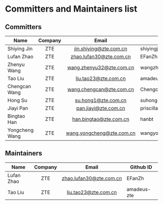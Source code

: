 # Committers and Maintainers list

## Committers

| Name           | Company |           Email           | Github ID           |
| -------------- | :-----: | :-----------------------: | ------------------- |
| Shiying Jin    |   ZTE   |  jin.shiying@zte.com.cn   | shiyingjin          |
| Lufan Zhao     |   ZTE   |  zhao.lufan30@zte.com.cn  | EFanZh              |
| Zhenyu Wang    |   ZTE   | wang.zhenyu32@zte.com.cn  | wangzhenyu32        |
| Tao Liu        |   ZTE   |   liu.tao23@zte.com.cn    | amadeus-zte         |
| Chengcan Wang  |   ZTE   | wang.chengcan@zte.com.cn  | ChengcanWang-com    |
| Hong Su        |   ZTE   |    su.hong1@zte.com.cn    | suhong1             |
| Jiayi Pan      |   ZTE   |   pan.jiayi@zte.com.cn    | priscilla-pan       |
| Bingtao Han    |   ZTE   |  han.bingtao@zte.com.cn   | hanbt               |
| Yongcheng Wang |   ZTE   | wang.yongcheng@zte.com.cn | wangyongcheng126914 |

## Maintainers

| Name       | Company |          Email          | Github ID   |
| ---------- | :-----: | :---------------------: | ----------- |
| Lufan Zhao |   ZTE   | zhao.lufan30@zte.com.cn | EFanZh      |
| Tao Liu    |   ZTE   |  liu.tao23@zte.com.cn   | amadeus-zte |
